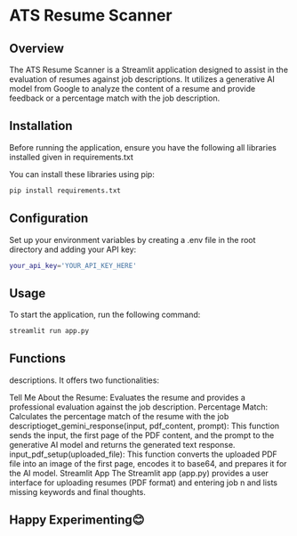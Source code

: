 # ATS Resume Scanner

## Overview

The ATS Resume Scanner is a Streamlit application designed to assist in the evaluation of resumes against job descriptions. It utilizes a generative AI model from Google to analyze the content of a resume and provide feedback or a percentage match with the job description.

## Installation

Before running the application, ensure you have the following all libraries installed given in requirements.txt

You can install these libraries using pip:

```bash
pip install requirements.txt
```

## Configuration

Set up your environment variables by creating a .env file in the root directory and adding your API key:

```bash
your_api_key='YOUR_API_KEY_HERE'
```

## Usage

To start the application, run the following command:

```bash
streamlit run app.py
```

## Functions

descriptions. It offers two functionalities:

Tell Me About the Resume: Evaluates the resume and provides a professional evaluation against the job description.
Percentage Match: Calculates the percentage match of the resume with the job descriptioget_gemini_response(input, pdf_content, prompt): This function sends the input, the first page of the PDF content, and the prompt to the generative AI model and returns the generated text response.
input_pdf_setup(uploaded_file): This function converts the uploaded PDF file into an image of the first page, encodes it to base64, and prepares it for the AI model.
Streamlit App
The Streamlit app (app.py) provides a user interface for uploading resumes (PDF format) and entering job n and lists missing keywords and final thoughts.

## Happy Experimenting😊
